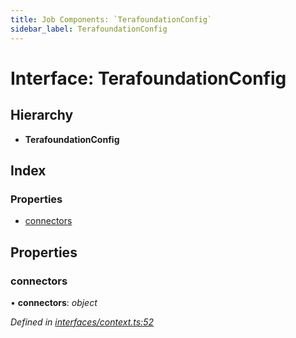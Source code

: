 ```yaml
---
title: Job Components: `TerafoundationConfig`
sidebar_label: TerafoundationConfig
---
```


# Interface: TerafoundationConfig

## Hierarchy

* **TerafoundationConfig**

## Index

### Properties

* [connectors](terafoundationconfig.md#connectors)

## Properties

###  connectors

• **connectors**: *object*

*Defined in [interfaces/context.ts:52](https://github.com/terascope/teraslice/blob/fd211a8bb/packages/job-components/src/interfaces/context.ts#L52)*
